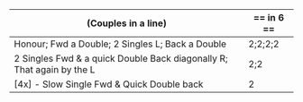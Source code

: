 |(Couples in a line) | == in 6 == |
|----|-----|
|Honour; Fwd a Double; 2 Singles L; Back a Double |2;2;2;2|
|2 Singles Fwd & a quick Double Back diagonally R; That again by the L| 2;2|
| [4x] - Slow Single Fwd & Quick Double back | 2|
